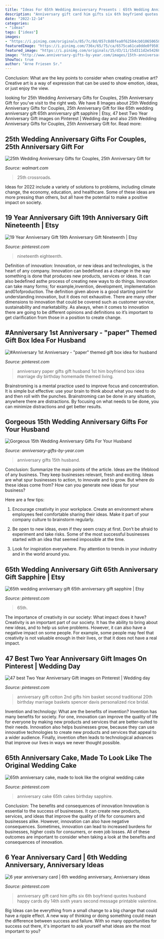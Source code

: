 ```yaml
---
title: "Ideas For 65th Wedding Anniversary Presents : 65th Wedding Anniversary Gift 65th Anniversary Gift Sapphire"
description: "Anniversary gift card him gifts six 6th boyfriend quotes husband happy cards diy 14th sixth years second message printable valentine"
date: "2022-12-14"
categories:
- "ideas"
tags: ["ideas"]
images:
- "https://i.pinimg.com/originals/85/7c/8d/857c8d8fea0f62584cb010650658743f.jpg"
featuredImage: "https://i.pinimg.com/736x/65/75/ca/6575ca61ca0dde0f95013b9c060d5ec8.jpg"
featured_image: "https://i.pinimg.com/originals/15/d3/11/15d311d2e54268274fe223ee8d495048.jpg"
image: "http://www.anniversary-gifts-by-year.com/images/15th-anniversary-gifts-men.jpg"
ShowToc: true
author: "Arne Friesen Sr."
---
```



Conclusion: What are the key points to consider when creating creative art?
Creative art is a way of expression that can be used to show emotion, ideas, or just enjoy the view.

	

		
looking for 25th Wedding Anniversary Gifts for Couples, 25th Anniversary Gift for you've visit to the right web. We have 8 Images about 25th Wedding Anniversary Gifts for Couples, 25th Anniversary Gift for like 65th wedding anniversary gift 65th anniversary gift sapphire | Etsy, 47 best Two Year Anniversary Gift images on Pinterest | Wedding day and also 25th Wedding Anniversary Gifts for Couples, 25th Anniversary Gift for. Read more:
		
    
## 25th Wedding Anniversary Gifts For Couples, 25th Anniversary Gift For

<img loading=lazy src="https://i5.walmartimages.com/asr/d76806cd-b39e-4efc-b377-1f02d8bd468f.26daaf9b5a44fcab77df7e38c60128c6.jpeg" onerror="this.onerror=null;this.src='https://tse2.mm.bing.net/th?id=OIP.I8fnUOlDOWIneSMBI22_KQHaHa&amp;pid=15.1';" alt="25th Wedding Anniversary Gifts for Couples, 25th Anniversary Gift for">

_Source: walmart.com_

>25th crossroads. 

	

Ideas for 2022 include a variety of solutions to problems, including climate change, the economy, education, and healthcare. Some of these ideas are more pressing than others, but all have the potential to make a positive impact on society.

    
## 19 Year Anniversary Gift 19th Anniversary Gift Nineteenth | Etsy

<img loading=lazy src="https://i.pinimg.com/736x/73/4c/e4/734ce484e80586fb729737b698eb12b9.jpg" onerror="this.onerror=null;this.src='https://tse2.mm.bing.net/th?id=OIP.Ngo1jIgP3RTYEo1g8xmhnAHaHa&amp;pid=15.1';" alt="19 Year Anniversary Gift 19th Anniversary Gift Nineteenth | Etsy">

_Source: pinterest.com_

>nineteenth eighteenth. 

	

Definition of innovation:
Innovation, or new ideas and technologies, is the heart of any company. Innovation can bedefined as a change in the way something is done that produces new products, services or ideas. It can also bedefined asthe process of creating new ways to do things. Innovation can take many forms; for example,invention, development, implementation and01ofproduction.
The definition given above is a good starting point for understanding innovation, but it does not exhaustive. There are many other dimensions to innovation that could be covered such as customer service, sustainability and marketability. As always, when it comes to innovation there are going to be different opinions and definitions so it’s important to get clarification from those in a position to create change.

    
## #Anniversary 1st Anniversary - &quot;paper&quot; Themed Gift Box Idea For Husband

<img loading=lazy src="https://i.pinimg.com/originals/15/d3/11/15d311d2e54268274fe223ee8d495048.jpg" onerror="this.onerror=null;this.src='https://tse4.mm.bing.net/th?id=OIP.jbNNoN7bLL-SZk_xGhtOTgHaJ4&amp;pid=15.1';" alt="#Anniversary 1st Anniversary - &quot;paper&quot; themed gift box idea for husband">

_Source: pinterest.com_

>anniversary paper gifts gift husband 1st him boyfriend box idea marriage diy birthday homemade themed living. 

	

Brainstroming is a mental practice used to improve focus and concentration. It is simple but effective: use your brain to think about what you need to do and then roll with the punches. Brainstroming can be done in any situation, anywhere there are distractions. By focusing on what needs to be done, you can minimize distractions and get better results.

    
## Gorgeous 15th Wedding Anniversary Gifts For Your Husband

<img loading=lazy src="http://www.anniversary-gifts-by-year.com/images/15th-anniversary-gifts-men.jpg" onerror="this.onerror=null;this.src='https://tse2.mm.bing.net/th?id=OIP.2DixQKeBmLzek5N7UO31RQAAAA&amp;pid=15.1';" alt="Gorgeous 15th Wedding Anniversary Gifts For Your Husband">

_Source: anniversary-gifts-by-year.com_

>anniversary gifts 15th husband. 

	

Conclusion: Summarize the main points of the article.
Ideas are the lifeblood of any business. They keep businesses relevant, fresh and exciting. Ideas are what spur businesses to action, to innovate and to grow.
But where do these ideas come from? How can you generate new ideas for your business?

Here are a few tips:

1. Encourage creativity in your workplace. Create an environment where employees feel comfortable sharing their ideas. Make it part of your company culture to brainstorm regularly.

2. Be open to new ideas, even if they seem crazy at first. Don’t be afraid to experiment and take risks. Some of the most successful businesses started with an idea that seemed impossible at the time.

3. Look for inspiration everywhere. Pay attention to trends in your industry and in the world around you.

    
## 65th Wedding Anniversary Gift 65th Anniversary Gift Sapphire | Etsy

<img loading=lazy src="https://i.pinimg.com/736x/65/75/ca/6575ca61ca0dde0f95013b9c060d5ec8.jpg" onerror="this.onerror=null;this.src='https://tse4.mm.bing.net/th?id=OIP.XQLKcwDSSgIokbHGRfsoFQHaHy&amp;pid=15.1';" alt="65th wedding anniversary gift 65th anniversary gift sapphire | Etsy">

_Source: pinterest.com_

>65th. 

	

The importance of creativity in our society: What impact does it have?
Creativity is an important part of our society. It has the ability to bring about new ideas, and to help us solve problems. However, it can also have a negative impact on some people. For example, some people may feel that creativity is not valuable enough in their lives, or that it does not have a real impact.

    
## 47 Best Two Year Anniversary Gift Images On Pinterest | Wedding Day

<img loading=lazy src="https://i.pinimg.com/736x/78/de/13/78de131a96990f6c7deeb95c2b56c3da--nd-wedding-anniversary-baskets.jpg" onerror="this.onerror=null;this.src='https://tse3.mm.bing.net/th?id=OIP.tmX17s8BoHzBfT3-bHjsMgHaJ3&amp;pid=15.1';" alt="47 best Two Year Anniversary Gift images on Pinterest | Wedding day">

_Source: pinterest.com_

>anniversary gift cotton 2nd gifts him basket second traditional 20th birthday marriage baskets spencer davis personalized rice bridal. 

	

Invention and technology: What are the benefits of invention?
Invention has many benefits for society. For one, innovation can improve the quality of life for everyone by making new products and services that are better-suited to their needs. Innovation also helps businesses grow, because they can use innovative technologies to create new products and services that appeal to a wider audience. Finally, invention often leads to technological advances that improve our lives in ways we never thought possible.

    
## 65th Anniversary Cake, Made To Look Like The Original Wedding Cake

<img loading=lazy src="https://i.pinimg.com/originals/6e/9c/9d/6e9c9d14c001466756abb1593f8b29d0.jpg" onerror="this.onerror=null;this.src='https://tse1.mm.bing.net/th?id=OIP.nyKoOM4AmcpS2FBV6sEPogHaKm&amp;pid=15.1';" alt="65th anniversary cake, made to look like the original wedding cake">

_Source: pinterest.com_

>anniversary cake 65th cakes birthday sapphire. 

	

Conclusion: The benefits and consequences of innovation
Innovation is essential to the success of businesses. It can create new products, services, and ideas that improve the quality of life for consumers and businesses alike. However, innovation can also have negative consequences. Sometimes, innovation can lead to increased burdens for businesses, higher costs for consumers, or even job losses. All of these outcomes are important to consider when taking a look at the benefits and consequences of innovation.

    
## 6 Year Anniversary Card | 6th Wedding Anniversary, Anniversary Ideas

<img loading=lazy src="https://i.pinimg.com/originals/85/7c/8d/857c8d8fea0f62584cb010650658743f.jpg" onerror="this.onerror=null;this.src='https://tse2.mm.bing.net/th?id=OIP._9C03QU7jfU4vfErxCTS5AHaJ4&amp;pid=15.1';" alt="6 year anniversary card | 6th wedding anniversary, Anniversary ideas">

_Source: pinterest.com_

>anniversary gift card him gifts six 6th boyfriend quotes husband happy cards diy 14th sixth years second message printable valentine. 

	

Big Ideas can be everything from a small change to a big change that could have a ripple effect. A new way of thinking or doing something could mean the difference between success and failure. With so many opportunities for success out there, it's important to ask yourself what ideas are the most important to you?

